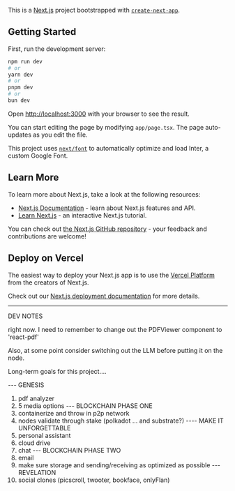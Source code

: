 This is a [Next.js](https://nextjs.org/) project bootstrapped with [`create-next-app`](https://github.com/vercel/next.js/tree/canary/packages/create-next-app).

## Getting Started

First, run the development server:

```bash
npm run dev
# or
yarn dev
# or
pnpm dev
# or
bun dev
```

Open [http://localhost:3000](http://localhost:3000) with your browser to see the result.

You can start editing the page by modifying `app/page.tsx`. The page auto-updates as you edit the file.

This project uses [`next/font`](https://nextjs.org/docs/basic-features/font-optimization) to automatically optimize and load Inter, a custom Google Font.

## Learn More

To learn more about Next.js, take a look at the following resources:

- [Next.js Documentation](https://nextjs.org/docs) - learn about Next.js features and API.
- [Learn Next.js](https://nextjs.org/learn) - an interactive Next.js tutorial.

You can check out [the Next.js GitHub repository](https://github.com/vercel/next.js/) - your feedback and contributions are welcome!

## Deploy on Vercel

The easiest way to deploy your Next.js app is to use the [Vercel Platform](https://vercel.com/new?utm_medium=default-template&filter=next.js&utm_source=create-next-app&utm_campaign=create-next-app-readme) from the creators of Next.js.

Check out our [Next.js deployment documentation](https://nextjs.org/docs/deployment) for more details.


------------
DEV NOTES

right now. I need to remember to change out the PDFViewer component to 'react-pdf'

Also, at some point consider switching out the LLM before putting it on the node. 








Long-term goals for this project.... 

--- GENESIS
1. pdf analyzer
2. 5 media options
--- BLOCKCHAIN PHASE ONE
1. containerize and throw in p2p network 
2. nodes validate through stake (polkadot ... and substrate?)
---- MAKE IT UNFORGETTABLE
1. personal assistant
2. cloud drive
3. chat
--- BLOCKCHAIN PHASE TWO
1. email
2. make sure storage and sending/receiving as optimized as possible
--- REVELATION
1. social clones (picscroll, twooter, bookface, onlyFlan)